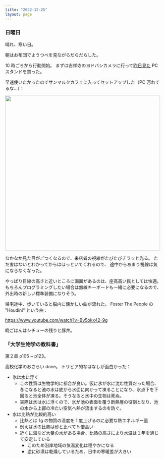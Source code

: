 ```yaml
---
title: "2022-12-25"
layout: page	
---
```


### 日曜日

晴れ、寒い日。

朝はお布団でようつべを見ながらだらだらした。

10 時ごろから行動開始。
まずは吉祥寺のヨドバシカメラに行って[昨日見た](https://github.com/toasa/toasa.github.io/blob/main/diary/2022/12/24.md#%E5%9C%9F%E6%9B%9C%E6%97%A5) PC スタンドを買った。

早速使いたかったのでサンマルクカフェに入ってセットアップした（PC 汚れてるな...）：

<img src="https://i.imgur.com/pOJBNiu.jpg" width="500">

なかなか見た目がごつくなるので、来店者の視線がたびたびチラッと光る。
ただ害はないとわかってからはほっといてくれるので、
途中からあまり視線は気にならなくなった。

やっぱり目線の高さと近いところに画面があるのは、座高高い民としては快適。
もちろんプログラミングしたい場合は無線キーボードも一緒に必要になるので、
外出時の新しい標準装備になりそう。

帰宅途中、歩いていると脳内に懐かしい曲が流れた。
Foster The People の "Houdini" という曲：

https://www.youtube.com/watch?v=Bv5okx42-9g

晩ごはんはシチューの残りと豚丼。

### 「大学生物学の教科書」

第２章 p105 ~ p123。

高校化学のおさらい done。
トリビア的なはなしが面白かった：

- 氷は水に浮く
    - この性質は生物学的に都合が良い。仮に氷が水に沈む性質だった場合、冬になると池の水は底から水面に向かって凍ることになり、氷点下を下回ると池全体が凍る。そうなると水中の生物は死ぬ。
    - 実際は氷は水に浮くので、氷が池の表面を覆う断熱層の役割となり、池の水から上部の冷たい空気へ熱が流出するのを防ぐ。
- 水は比熱が比較的高い
    - 比熱とは 1g の物質の温度を 1 度上げるのに必要な熱エネルギー量
    - 例えば水の比熱は砂と比べて５倍高い
    - 近くに海など大量の水がある場合、比熱の高さにより水温は１年を通じて安定している
        - このため沿岸地域の気温変化は穏やかになる
        - 逆に砂漠は乾燥しているため、日中の寒暖差が大きい